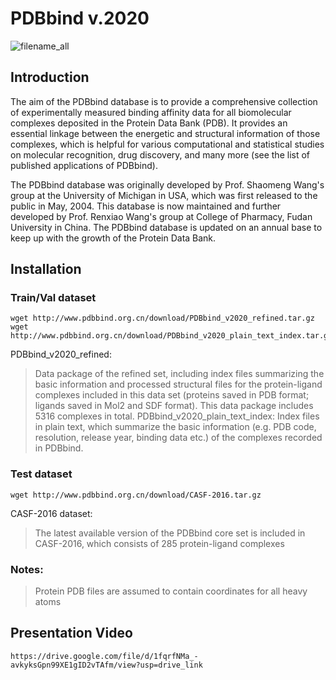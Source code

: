 # PDBbind v.2020

![filename_all](https://github.com/songhojun98/NN_project/assets/141312067/449bb871-c059-4c9d-b082-1636ac913ecd)

## Introduction
The aim of the PDBbind database is to provide a comprehensive collection of experimentally measured binding affinity data for all biomolecular complexes deposited in the Protein Data Bank (PDB). It provides an essential linkage between the energetic and structural information of those complexes, which is helpful for various computational and statistical studies on molecular recognition, drug discovery, and many more (see the list of published applications of PDBbind).

The PDBbind database was originally developed by Prof. Shaomeng Wang's group at the University of Michigan in USA, which was first released to the public in May, 2004. This database is now maintained and further developed by Prof. Renxiao Wang's group at College of Pharmacy, Fudan University in China. The PDBbind database is updated on an annual base to keep up with the growth of the Protein Data Bank.

## Installation

### Train/Val dataset
````
wget http://www.pdbbind.org.cn/download/PDBbind_v2020_refined.tar.gz
wget http://www.pdbbind.org.cn/download/PDBbind_v2020_plain_text_index.tar.gz
````
PDBbind_v2020_refined:
> Data package of the refined set, including index files summarizing the basic information and processed structural files for the protein-ligand complexes included in this data set (proteins saved in PDB format; ligands saved in Mol2 and SDF format). This data package includes 5316 complexes in total.
PDBbind_v2020_plain_text_index: 
> Index files in plain text, which summarize the basic information (e.g. PDB code, resolution, release year, binding data etc.) of the complexes recorded in PDBbind.
### Test dataset
````
wget http://www.pdbbind.org.cn/download/CASF-2016.tar.gz
````
CASF-2016 dataset: 
> The latest available version of the PDBbind core set is included in CASF-2016, which consists of 285 protein-ligand complexes
    
### Notes:

> Protein PDB files are assumed to contain coordinates for all heavy atoms
    
## Presentation Video
````
https://drive.google.com/file/d/1fqrfNMa_-avkyksGpn99XE1gID2vTAfm/view?usp=drive_link
````

